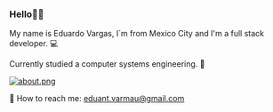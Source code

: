 ### Hello👋🏼

My name is Eduardo Vargas, I´m from Mexico City and I'm a full stack developer. 💻

Currently studied a computer systems engineering. 👾


[![about.png](https://i.postimg.cc/8zzKcCMQ/about.png)](https://postimg.cc/zV4SP8x0)

📧 How to reach me: eduant.varmau@gmail.com

<!--
**DevNight98/DevNight98** is a ✨ _special_ ✨ repository because its `README.md` (this file) appears on your GitHub profile.

Here are some ideas to get you started:


- 🔭 I’m currently working on ...
- 🌱 I’m currently learning ...
- 👯 I’m looking to collaborate on ...
- 🤔 I’m looking for help with ...
- 💬 Ask me about ...
- 📫 How to reach me: ...
- 😄 Pronouns: ...
- ⚡ Fun fact: ...
-->
